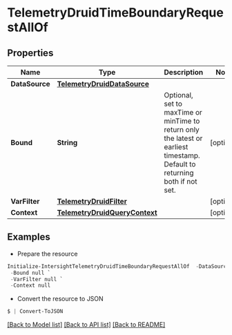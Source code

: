 # TelemetryDruidTimeBoundaryRequestAllOf
## Properties

Name | Type | Description | Notes
------------ | ------------- | ------------- | -------------
**DataSource** | [**TelemetryDruidDataSource**](TelemetryDruidDataSource.md) |  | 
**Bound** | **String** | Optional, set to maxTime or minTime to return only the latest or earliest timestamp. Default to returning both if not set. | [optional] 
**VarFilter** | [**TelemetryDruidFilter**](TelemetryDruidFilter.md) |  | [optional] 
**Context** | [**TelemetryDruidQueryContext**](TelemetryDruidQueryContext.md) |  | [optional] 

## Examples

- Prepare the resource
```powershell
Initialize-IntersightTelemetryDruidTimeBoundaryRequestAllOf  -DataSource null `
 -Bound null `
 -VarFilter null `
 -Context null
```

- Convert the resource to JSON
```powershell
$ | Convert-ToJSON
```

[[Back to Model list]](../README.md#documentation-for-models) [[Back to API list]](../README.md#documentation-for-api-endpoints) [[Back to README]](../README.md)

